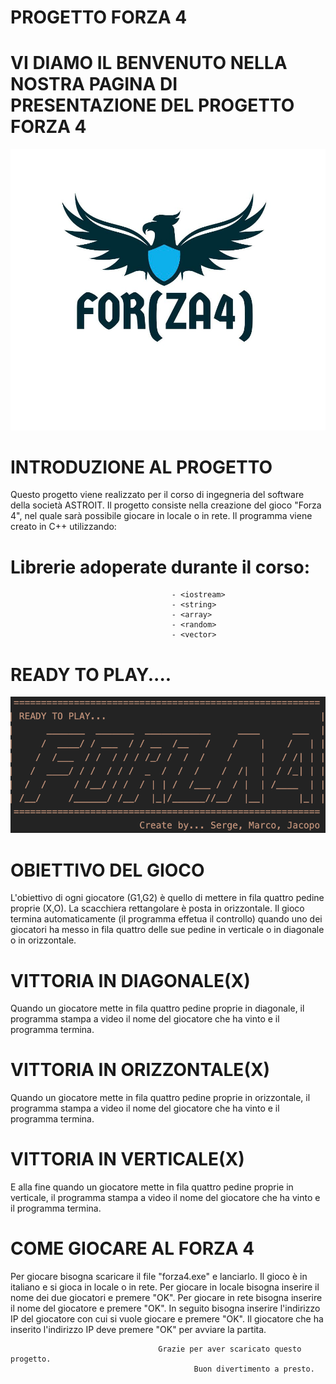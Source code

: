 # PROGETTO FORZA 4
# 
# VI DIAMO IL BENVENUTO NELLA NOSTRA PAGINA DI PRESENTAZIONE DEL PROGETTO FORZA 4

![forza4.jpeg](forza4.jpeg)

# INTRODUZIONE AL PROGETTO

Questo progetto viene realizzato per il corso di ingegneria del software della società ASTROIT.
Il progetto consiste nella creazione del gioco "Forza 4", nel quale sarà possibile giocare in locale o in rete.
Il programma viene creato in C++ utilizzando:

# Librerie adoperate durante il corso:

                                        - <iostream>
                                        - <string>
                                        - <array>
                                        - <random>
                                        - <vector>


  #  READY TO PLAY....   

  ![ReadytoPlay.jpeg](ReadytoPlay.jpeg)
                                                          
                               

 #  OBIETTIVO DEL GIOCO

L'obiettivo di ogni giocatore (G1,G2) è quello di mettere in fila quattro pedine proprie (X,O). La scacchiera rettangolare è posta in orizzontale. 
Il gioco termina automaticamente (il programma effetua il controllo) quando uno dei giocatori ha messo in fila quattro delle sue pedine in verticale o in diagonale o in orizzontale.

# VITTORIA IN DIAGONALE(X)

Quando un giocatore mette in fila quattro pedine proprie in diagonale, il programma stampa a video il nome del giocatore che ha vinto e il programma termina.


# VITTORIA IN ORIZZONTALE(X)

Quando un giocatore mette in fila quattro pedine proprie in orizzontale, il programma stampa a video il nome del giocatore che ha vinto e il programma termina.
 

# VITTORIA IN VERTICALE(X)

E alla fine quando un giocatore mette in fila quattro pedine proprie in verticale, il programma stampa a video il nome del giocatore che ha vinto e il programma termina.


# COME GIOCARE AL FORZA 4

Per giocare bisogna scaricare il file "forza4.exe" e lanciarlo.
Il gioco è in italiano e si gioca in locale o in rete.
Per giocare in locale bisogna inserire il nome dei due giocatori e premere "OK".
Per giocare in rete bisogna inserire il nome del giocatore e premere "OK".
In seguito bisogna inserire l'indirizzo IP del giocatore con cui si vuole giocare e premere "OK".
Il giocatore che ha inserito l'indirizzo IP deve premere "OK" per avviare la partita.


                                     Grazie per aver scaricato questo progetto.
                                             Buon divertimento a presto.
                 

              
                               
